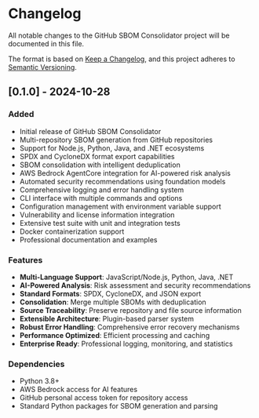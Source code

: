 # Changelog

All notable changes to the GitHub SBOM Consolidator project will be documented in this file.

The format is based on [Keep a Changelog](https://keepachangelog.com/en/1.0.0/),
and this project adheres to [Semantic Versioning](https://semver.org/spec/v2.0.0.html).

## [0.1.0] - 2024-10-28

### Added
- Initial release of GitHub SBOM Consolidator
- Multi-repository SBOM generation from GitHub repositories
- Support for Node.js, Python, Java, and .NET ecosystems
- SPDX and CycloneDX format export capabilities
- SBOM consolidation with intelligent deduplication
- AWS Bedrock AgentCore integration for AI-powered risk analysis
- Automated security recommendations using foundation models
- Comprehensive logging and error handling system
- CLI interface with multiple commands and options
- Configuration management with environment variable support
- Vulnerability and license information integration
- Extensive test suite with unit and integration tests
- Docker containerization support
- Professional documentation and examples

### Features
- **Multi-Language Support**: JavaScript/Node.js, Python, Java, .NET
- **AI-Powered Analysis**: Risk assessment and security recommendations
- **Standard Formats**: SPDX, CycloneDX, and JSON export
- **Consolidation**: Merge multiple SBOMs with deduplication
- **Source Traceability**: Preserve repository and file source information
- **Extensible Architecture**: Plugin-based parser system
- **Robust Error Handling**: Comprehensive error recovery mechanisms
- **Performance Optimized**: Efficient processing and caching
- **Enterprise Ready**: Professional logging, monitoring, and statistics

### Dependencies
- Python 3.8+
- AWS Bedrock access for AI features
- GitHub personal access token for repository access
- Standard Python packages for SBOM generation and parsing